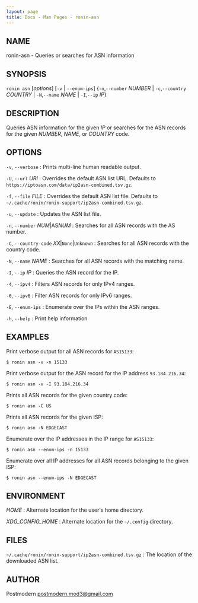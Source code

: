 ```yaml
---
layout: page
title: Docs - Man Pages - ronin-asn
---
```


## NAME

ronin-asn - Queries or searches for ASN information

## SYNOPSIS

`ronin asn` [*options*] [`-v` \| `--enum-ips`] {`-n`,`--number` *NUMBER* \| `-c`,`--country` *COUNTRY* \| `-N`,`--name` *NAME* \| `-I`,`--ip` *IP*}

## DESCRIPTION

Queries ASN information for the given *IP* or searches for the ASN records for
the given *NUMBER*, *NAME*, or *COUNTRY* code.

## OPTIONS

`-v`, `--verbose`
: Prints multi-line human readable output.

`-U`, `--url` *URI*
: Overrides the default ASN list URL. Defaults to
  `https://iptoasn.com/data/ip2asn-combined.tsv.gz`.

`-f`, `--file` *FILE*
: Overrides the default ASN list file. Defaults to
  `~/.cache/ronin/ronin-support/ip2asn-combined.tsv.gz`.

`-u`, `--update`
: Updates the ASN list file.

`-n`, `--number` *NUM*\|AS*NUM*
: Searches for all ASN records with the AS number.

`-C`, `--country-code` *XX*|`None`|`Unknown`
: Searches for all ASN records with the country code.

`-N`, `--name` *NAME*
: Searches for all ASN records with the matching name.

`-I`, `--ip` *IP*
: Queries the ASN record for the IP.

`-4`, `--ipv4`
: Filters ASN records for only IPv4 ranges.

`-6`, `--ipv6`
: Filter ASN records for only IPv6 ranges.

`-E`, `--enum-ips`
: Enumerate over the IPs within the ASN ranges.

`-h`, `--help`
: Print help information

## EXAMPLES

Print verbose output for all ASN records for `AS15133`:

    $ ronin asn -v -n 15133

Print verbose output for the ASN record for the IP address `93.184.216.34`:

    $ ronin asn -v -I 93.184.216.34

Prints all ASN records for the given country code:

    $ ronin asn -C US

Prints all ASN records for the given ISP:

    $ ronin asn -N EDGECAST

Enumerate over the IP addresses in the IP range for `AS15133`:

    $ ronin asn --enum-ips -n 15133

Enumerate over all IP addresses for all ASN records belonging to the given ISP:

    $ ronin asn --enum-ips -N EDGECAST

## ENVIRONMENT

*HOME*
: Alternate location for the user's home directory.

*XDG_CONFIG_HOME*
: Alternate location for the `~/.config` directory.

## FILES

`~/.cache/ronin/ronin-support/ip2asn-combined.tsv.gz`
: The location of the downloaded ASN list.

## AUTHOR

Postmodern <postmodern.mod3@gmail.com>


